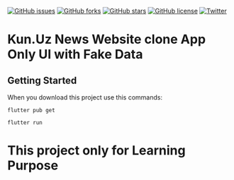[![GitHub issues](https://img.shields.io/github/issues/webdastur/kun_uz_clone)](https://github.com/webdastur/kun_uz_clone/issues)
[![GitHub forks](https://img.shields.io/github/forks/webdastur/kun_uz_clone)](https://github.com/webdastur/kun_uz_clone/network)
[![GitHub stars](https://img.shields.io/github/stars/webdastur/kun_uz_clone)](https://github.com/webdastur/kun_uz_clone/stargazers)
[![GitHub license](https://img.shields.io/github/license/webdastur/kun_uz_clone)](https://github.com/webdastur/kun_uz_clone)
[![Twitter](https://img.shields.io/twitter/url?style=social)](https://twitter.com/intent/tweet?text=Wow:&url=https%3A%2F%2Fgithub.com%2Fwebdastur%2Fkun_uz_clone)
# Kun.Uz News Website clone App Only UI with Fake Data

## Getting Started

When you download this project use this commands:

`flutter pub get`

`flutter run`

# This project only for Learning Purpose
